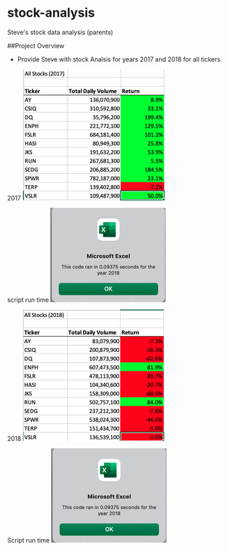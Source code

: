 # stock-analysis
Steve's stock data analysis (parents)

##Project Overview

* Provide Steve with stock Analsis for years 2017 and 2018 for all tickers.

2017
![](/resource/VBA_Challenge_2017.png)

script run time
![](/resource/VBA_Challenge_2018_refactored.png)

2018 
![](/resource/VBA_Challenge_2018.png)

Script run time
![](/resource/VBA_Challenge_2018_refactored.png)


